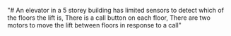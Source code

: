 "# An elevator in a 5 storey building has limited sensors to detect which of the floors the lift is, There is a call button on each floor, There are two motors to move the lift between floors in response to a call" 
